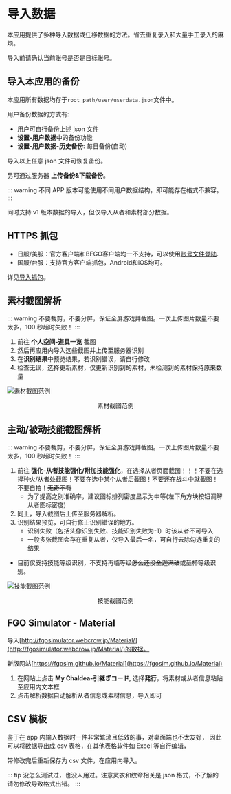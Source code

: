 # 导入数据

本应用提供了多种导入数据或迁移数据的方法。省去重复录入和大量手工录入的麻烦。

导入前请确认当前账号是否是目标账号。

## 导入本应用的备份

本应用所有数据均存于`root_path/user/userdata.json`文件中。

用户备份数据的方式有:

- 用户可自行备份上述 json 文件
- **设置-用户数据**中的备份功能
- **设置-用户数据-历史备份**: 每日备份(自动)

导入以上任意 json 文件可恢复备份。

另可通过服务器 **上传备份&下载备份**。

::: warning
不同 APP 版本可能使用不同用户数据结构，即可能存在格式不兼容。
:::

同时支持 v1 版本数据的导入，但仅导入从者和素材部分数据。

## HTTPS 抓包

- 日服/美服：官方客户端和BFGO客户端均一不支持，可以使用[账号文件登陆](./import_https/auto_login.md).
- 国服/台服：支持官方客户端抓包，Android和iOS均可。

详见[导入抓包](./import_https/README.md)。

## 素材截图解析

::: warning
不要裁剪，不要分屏，保证全屏游戏并截图。一次上传图片数量不要太多，100 秒超时失败！
:::

1. 前往 **个人空间-道具一览** 截图
2. 然后再应用内导入这些截图并上传至服务器识别
3. 在**识别结果**中预览结果，若识别错误，请自行修改
4. 检查无误，选择更新素材，仅更新识别到的素材，未检测到的素材保持原来数量

![素材截图范例](/images/item_recognition_example.webp)

<figcaption style="text-align:center">素材截图范例</figcaption>

## 主动/被动技能截图解析

::: warning
不要裁剪，不要分屏，保证全屏游戏并截图。一次上传图片数量不要太多，100 秒超时失败！
:::

1. 前往 **强化-从者技能强化/附加技能强化**，在选择从者页面截图！！！不要在选择种火/从者处截图！不要在选中某个从者后截图！不要还在战斗中就截图！不要自拍！~~无奇不有~~
   - 为了提高之别准确率，建议图标排列密度显示为中等(左下角方块按钮调解从者图标密度)
2. 同上，导入截图后上传至服务器解析。
3. 识别结果预览，可自行修正识别错误的地方。
   - 识别失败（包括头像识别失败、技能识别失败为-1）时该从者不可导入
   - 一般多张截图会存在重复从者，仅导入最后一名，可自行去除勾选重复的结果

- 目前仅支持技能等级识别，不支持再临等级~~怎么还没全迦满破~~或圣杯等级识别。

![技能截图范例](/images/skill_recognition_example.webp)

<figcaption style="text-align:center">技能截图范例</figcaption>

## FGO Simulator - Material

导入[http://fgosimulator.webcrow.jp/Material/](http://fgosimulator.webcrow.jp/Material/)的数据。

新版网站[https://fgosim.github.io/Material](https://fgosim.github.io/Material)

1. 在网站上点击 **My Chaldea-引継ぎコード**, 选择**発行**，将素材或从者信息粘贴至应用内文本框
2. 点击解析数据自动解析从者信息或素材信息，导入即可

## CSV 模板

鉴于在 app 内输入数据时一件非常繁琐且低效的事，对桌面端也不太友好，
因此可以将数据导出成 csv 表格，在其他表格软件如 Excel 等自行编辑，

带修改完后重新保存为 csv 文件，在应用内导入。

::: tip
没怎么测试过，也没人用过。注意灵衣和纹章相关是 json 格式，不了解的请勿修改导致格式出错。
:::
